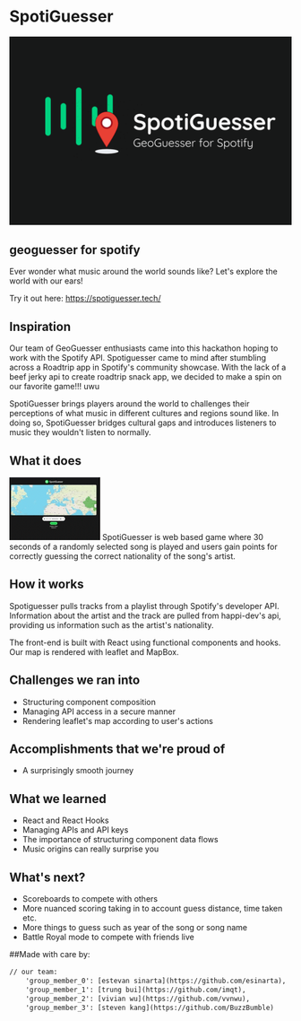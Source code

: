 # SpotiGuesser
![logo gif](./img/Slide3_2.gif)
## geoguesser for spotify
Ever wonder what music around the world sounds like? Let's explore the world with our ears!

Try it out here: https://spotiguesser.tech/

## Inspiration
Our team of GeoGuesser enthusiasts came into this hackathon hoping to work with the Spotify API. Spotiguesser came to mind after stumbling across a Roadtrip app in Spotify's community showcase. With the lack of a beef jerky api to create roadtrip snack app, we decided to make a spin on our favorite game!!! uwu

SpotiGuesser brings players around the world to challenges their perceptions of what music in different cultures and regions sound like. In doing so, SpotiGuesser bridges cultural gaps and introduces listeners to music they wouldn't listen to normally.


## What it does
![logo gif](./img/demo.gif)
SpotiGuesser is web based game where 30 seconds of a randomly selected song is played and users gain points for correctly guessing the correct nationality of the song's artist.

## How it works
Spotiguesser pulls tracks from a playlist through Spotify's developer API. Information about the artist and the track are pulled from happi-dev's api, providing us information such as the artist's nationality.

The front-end is built with React using functional components and hooks. Our map is rendered with leaflet and MapBox.

## Challenges we ran into
- Structuring component composition
- Managing API access in a secure manner
- Rendering leaflet's map according to user's actions

## Accomplishments that we're proud of
- A surprisingly smooth journey

## What we learned 
- React and React Hooks
- Managing APIs and API keys
- The importance of structuring component data flows
- Music origins can really surprise you

## What's next?
- Scoreboards to compete with others
- More nuanced scoring taking in to account guess distance, time taken etc.
- More things to guess such as year of the song or song name
- Battle Royal mode to compete with friends live


##Made with care by:
<!-- 
![Group photo]() -->


```json5
// our team: 
    'group_member_0': [estevan sinarta](https://github.com/esinarta),
    'group_member_1': [trung bui](https://github.com/imqt),
    'group_member_2': [vivian wu](https://github.com/vvnwu),
    'group_member_3': [steven kang](https://github.com/BuzzBumble)
```



